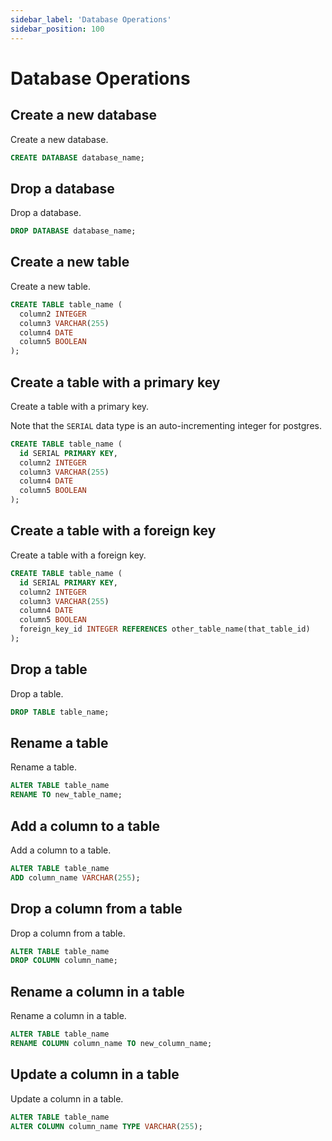 ```yaml
---
sidebar_label: 'Database Operations'
sidebar_position: 100
---
```


# Database Operations

## Create a new database

Create a new database.

```sql
CREATE DATABASE database_name;
```

## Drop a database

Drop a database.

```sql
DROP DATABASE database_name;
```

## Create a new table

Create a new table.

```sql
CREATE TABLE table_name (
  column2 INTEGER
  column3 VARCHAR(255)
  column4 DATE
  column5 BOOLEAN
);
```

## Create a table with a primary key

Create a table with a primary key.

Note that the `SERIAL` data type is an auto-incrementing integer for postgres.

```sql
CREATE TABLE table_name (
  id SERIAL PRIMARY KEY,
  column2 INTEGER
  column3 VARCHAR(255)
  column4 DATE
  column5 BOOLEAN
);
```

## Create a table with a foreign key

Create a table with a foreign key.

```sql
CREATE TABLE table_name (
  id SERIAL PRIMARY KEY,
  column2 INTEGER
  column3 VARCHAR(255)
  column4 DATE
  column5 BOOLEAN
  foreign_key_id INTEGER REFERENCES other_table_name(that_table_id)
);
```

## Drop a table

Drop a table.

```sql
DROP TABLE table_name;
```

## Rename a table

Rename a table.

```sql
ALTER TABLE table_name
RENAME TO new_table_name;
```

## Add a column to a table

Add a column to a table.

```sql
ALTER TABLE table_name
ADD column_name VARCHAR(255);
```

## Drop a column from a table

Drop a column from a table.

```sql
ALTER TABLE table_name
DROP COLUMN column_name;
```

## Rename a column in a table

Rename a column in a table.

```sql
ALTER TABLE table_name
RENAME COLUMN column_name TO new_column_name;
```

## Update a column in a table

Update a column in a table.

```sql
ALTER TABLE table_name
ALTER COLUMN column_name TYPE VARCHAR(255);
```


